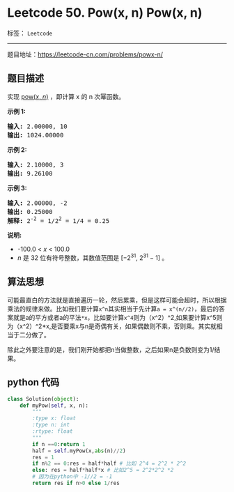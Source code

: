 ﻿# Leetcode 50. Pow(x, n)  Pow(x, n)

标签： `Leetcode`

---

题目地址：https://leetcode-cn.com/problems/powx-n/  

## 题目描述   

<p>实现&nbsp;<a href="https://www.cplusplus.com/reference/valarray/pow/" target="_blank">pow(<em>x</em>, <em>n</em>)</a>&nbsp;，即计算 x 的 n 次幂函数。</p>

<p><strong>示例 1:</strong></p>

<pre><strong>输入:</strong> 2.00000, 10
<strong>输出:</strong> 1024.00000
</pre>

<p><strong>示例&nbsp;2:</strong></p>

<pre><strong>输入:</strong> 2.10000, 3
<strong>输出:</strong> 9.26100
</pre>

<p><strong>示例&nbsp;3:</strong></p>

<pre><strong>输入:</strong> 2.00000, -2
<strong>输出:</strong> 0.25000
<strong>解释:</strong> 2<sup>-2</sup> = 1/2<sup>2</sup> = 1/4 = 0.25</pre>

<p><strong>说明:</strong></p>

<ul>
	<li>-100.0 &lt;&nbsp;<em>x</em>&nbsp;&lt; 100.0</li>
	<li><em>n</em>&nbsp;是 32 位有符号整数，其数值范围是&nbsp;[−2<sup>31</sup>,&nbsp;2<sup>31&nbsp;</sup>− 1] 。</li>
</ul>  

## 算法思想 

可能最直白的方法就是直接遍历一轮，然后累乘，但是这样可能会超时，所以根据乘法的规律来做。比如我们要计算`x^n`其实相当于先计算`a = x^(n//2)`，最后的答案就是a的平方或者a的平法`*x`，比如要计算`x^4`则为（x^2）^2,如果要计算x^5则为（x^2）^2*x,是否要乘x与n是奇偶有关，如果偶数则不乘，否则乘。其实就相当于二分做了。   

除此之外要注意的是，我们刚开始都把n当做整数，之后如果n是负数则变为1/结果。

## python 代码 

```python
class Solution(object):
    def myPow(self, x, n):
        """
        :type x: float
        :type n: int
        :rtype: float
        """
        if n ==0:return 1
        half = self.myPow(x,abs(n)//2)
        res = 1
        if n%2 == 0:res = half*half # 比如 2^4 = 2^2 * 2^2
        else: res = half*half*x # 比如2^5 = 2^2*2^2 *2
        # 因为在python中 -1//2 = -1
        return res if n>0 else 1/res
```






